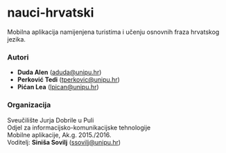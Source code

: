 # nauci-hrvatski
Mobilna aplikacija namijenjena turistima i učenju osnovnih fraza hrvatskog jezika.

### Autori
- **Duda	Alen**	    (aduda@unipu.hr)
- **Perković	Tedi**	(tperkovic@unipu.hr)
- **Pićan	Lea**	      (lpican@unipu.hr)

### Organizacija
Sveučilište Jurja Dobrile u Puli  
Odjel za informacijsko-komunikacijske tehnologije  
Mobilne aplikacije, Ak.g. 2015./2016.  
Voditelj: **Siniša Sovilj** (ssovilj@unipu.hr)
